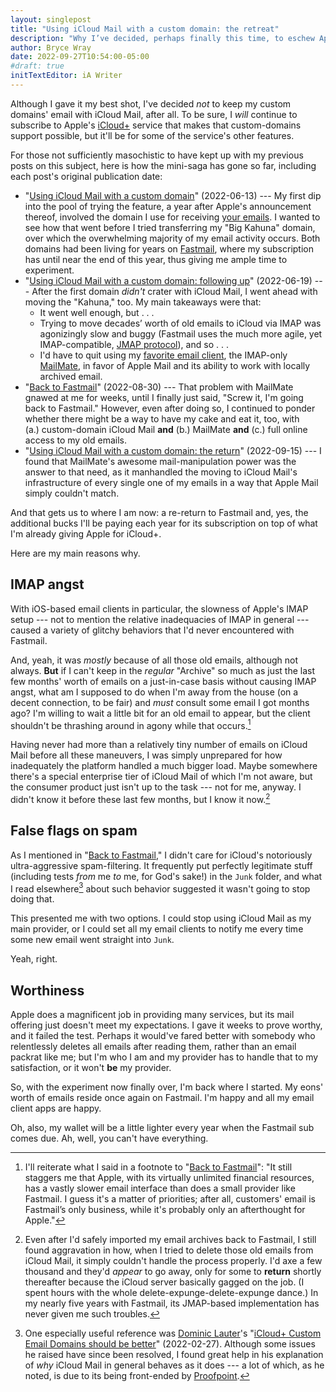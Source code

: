 ```yaml
---
layout: singlepost
title: "Using iCloud Mail with a custom domain: the retreat"
description: "Why I’ve decided, perhaps finally this time, to eschew Apple’s offering."
author: Bryce Wray
date: 2022-09-27T10:54:00-05:00
#draft: true
initTextEditor: iA Writer
---
```


Although I gave it my best shot, I've decided *not* to keep my custom domains' email with iCloud Mail, after all. To be sure, I *will* continue to subscribe to Apple's [iCloud+](https://support.apple.com/guide/icloud/icloud-overview-mmfc854d9604/icloud) service that makes that custom-domains support possible, but it'll be for some of the service's other features.

For those not sufficiently masochistic to have kept up with my previous posts on this subject, here is how the mini-saga has gone so far, including each post's original publication date:

- "[Using iCloud Mail with a custom domain](/posts/2022/06/using-icloud-mail-custom-domain/)" (2022-06-13) --- My first dip into the pool of trying the feature, a year after Apple's announcement thereof, involved the domain I use for receiving [your emails](/contact/). I wanted to see how that went before I tried transferring my "Big Kahuna" domain, over which the overwhelming majority of my email activity occurs. Both domains had been living for years on [Fastmail](https://fastmail.com), where my subscription has until near the end of this year, thus giving me ample time to experiment.
- "[Using iCloud Mail with a custom domain: following up](/posts/2022/06/using-icloud-mail-custom-domain-following-up/)" (2022-06-19) --- After the first domain *didn't* crater with iCloud Mail, I went ahead with moving the "Kahuna," too. My main takeaways were that:
	- It went well enough, but . . .
	- Trying to move decades’ worth of old emails to iCloud via IMAP was agonizingly slow and buggy (Fastmail uses the much more agile, yet IMAP-compatible, [JMAP protocol](https://fastmail.blog/open-technologies/jmap-a-better-way-to-email/)), and so . . .
	- I'd have to quit using my [favorite email client](/posts/2019/06/ahoy-mate/), the IMAP-only [MailMate](https://freron.com), in favor of Apple Mail and its ability to work with locally archived email.
- "[Back to Fastmail](/posts/2022/08/back-to-fastmail/)" (2022-08-30) --- That problem with MailMate gnawed at me for weeks, until I finally just said, "Screw it, I'm going back to Fastmail." However, even after doing so, I continued to ponder whether there might be a way to have my cake and eat it, too, with (a.) custom-domain iCloud Mail **and** (b.) MailMate **and** (c.) full online access to my old emails.
- "[Using iCloud Mail with a custom domain: the return](/posts/2022/09/using-icloud-mail-custom-domain-return/)" (2022-09-15) --- I found that MailMate's awesome mail-manipulation power was the answer to that need, as it manhandled the moving to iCloud Mail's infrastructure of every single one of my emails in a way that Apple Mail simply couldn't match.

And that gets us to where I am now: a re-return to Fastmail and, yes, the additional bucks I'll be paying each year for its subscription on top of what I'm already giving Apple for iCloud+.

Here are my main reasons why.

## IMAP angst

With iOS-based email clients in particular, the slowness of Apple's IMAP setup --- not to mention the relative inadequacies of IMAP in general --- caused a variety of glitchy behaviors that I'd never encountered with Fastmail.

And, yeah, it was *mostly* because of all those old emails, although not always. **But** if I can't keep in the *regular* "Archive" so much as just the last few months' worth of emails on a just-in-case basis without causing IMAP angst, what am I supposed to do when I'm away from the house (on a decent connection, to be fair) and *must* consult some email I got months ago? I'm willing to wait a little bit for an old email to appear, but the client shouldn't be thrashing around in agony while that occurs.[^infra]

[^infra]: I'll reiterate what I said in a footnote to "[Back to Fastmail](/posts/2022/08/back-to-fastmail/)": "It still staggers me that Apple, with its virtually unlimited financial resources, has a vastly slower email interface than does a small provider like Fastmail. I guess it's a matter of priorities; after all, customers' email is Fastmail’s only business, while it's probably only an afterthought for Apple."

Having never had more than a relatively tiny number of emails on iCloud Mail before all these maneuvers, I was simply unprepared for how inadequately the platform handled a much bigger load. Maybe somewhere there's a special enterprise tier of iCloud Mail  of which I'm not aware, but the consumer product just isn't up to the task --- not for me, anyway. I didn't know it before these last few months, but I know it now.[^transit]

[^transit]: Even after I'd safely imported my email archives back to Fastmail, I still found aggravation in how, when I tried to delete those old emails from iCloud Mail, it simply couldn't handle the process properly. I'd axe a few thousand and they'd *appear* to go away, only for some to **return** shortly thereafter because the iCloud server basically gagged on the job. (I spent hours with the whole delete-expunge-delete-expunge dance.) In my nearly five years with Fastmail, its JMAP-based implementation has never given me such troubles.

## False flags on spam

As I mentioned in "[Back to Fastmail](/posts/2022/08/back-to-fastmail/)," I didn't care for iCloud's notoriously ultra-aggressive spam-filtering. It frequently put perfectly legitimate stuff (including tests *from* me *to* me, for God's sake!) in the `Junk` folder, and what I read elsewhere[^DomLaut] about such behavior suggested it wasn't going to stop doing that.

[^DomLaut]: One especially useful reference was [Dominic Lauter](https://domlaut.com)'s "[iCloud+ Custom Email Domains should be better](https://domlaut.com/icloud-custom-email-domains-should-be-better/)" (2022-02-27). Although some issues he raised have since been resolved, I found great help in his explanation of *why* iCloud Mail in general behaves as it does --- a lot of which, as he noted, is due to its being front-ended by [Proofpoint](https://proofpoint.com/).

This presented me with two options. I could stop using iCloud Mail as my main provider, or I could set all my email clients to notify me every time some new email went straight into `Junk`.

Yeah, right.

## Worthiness

Apple does a magnificent job in providing many services, but its mail offering just doesn't meet my expectations. I gave it weeks to prove worthy, and it failed the test. Perhaps it would've fared better with somebody who relentlessly deletes all emails after reading them, rather than an email packrat like me; but I'm who I am and my provider has to handle that to my satisfaction, or it won't **be** my provider.

So, with the experiment now finally over, I'm back where I started. My eons' worth of emails reside once again on Fastmail. I'm happy and all my email client apps are happy.

Oh, also, my wallet will be a little lighter every year when the Fastmail sub comes due. Ah, well, you can't have everything.
